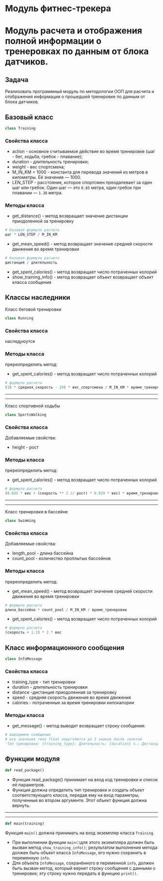 # Модуль фитнес-трекера
# Модуль расчета и отображения полной информации о тренеровках по данным от блока датчиков.

## Задача
Реализовать программный модуль по методологии ООП для расчета и отображения информации
о прошедшей тренировке по данным от блока датчиков.

## Базовый класс
```python
class Training
```
### Свойства класса

* action - основное считываемое действие во время тренировке (шаг - бег, ходьба; гребок - плавание);
* duration - длительность тренировки;
* weight - вес спортсмена;
* M_IN_KM = 1000 - константа для перевода значений из метров в километры. Её значение — 1000.
* LEN_STEP - расстояние, которое спортсмен преодалевает за один шаг или гребок. Один шаг — это  `0.65` метра, один гребок
при плавании — `1.38` метра.

### Методы класса

* get_distance() - метод возвращает значение дистанции приодоленной за тренировку
```python
# базовая формула расчета
шаг * LEN_STEP / M_IN_KM
```
* get_mean_speed() - метод возвращает значение средней скорости движения во время тренировки
```python
# базовая формула расчета
дистанция / длительность
```
* get_spent_calories() - метод возвращает число потраченных колорий
* show_training_info() - метод возвращает объект возвращает объект класса сообщения

## Классы наследники
Класс беговой тренировки
```python
class Running
```
### Свойства класса

наследуюутся

### Методы класса
пререопределить метод:
* get_spent_calories() - метод возвращает число потраченных колорий
```python
# формула расчета
(18 * средняя_скорость - 20) * вес_спортсмена / M_IN_KM * время_тренировки_в_минутах
```
---
---
Класс спортивной ходьбы
```python
class SportsWalking
```
### Свойства класса
Добавляемые свойства:
* height - рост

### Методы класса
пререопределить метод:
* get_spent_calories() - метод возвращает число потраченных колорий
```python
# формула расчета
(0.035 * вес + (скорость ** 2 // рост) * 0.029 * вес) * время_тренировки_в_минутах
```
---
---
Класс тренировки в бассейне
```python
class Swimming
```
### Свойства класса
Добавляемые свойства:
* length_pool - длина бассейна
* count_pool - количество проплытых бассейнов

### Методы класса
пререопределить метод:
* get_mean_speed() - метод возвращает значение средней скорости движения во время тренировки
```python
# формула расчета
длина_бассейна * count_pool / M_IN_KM / время_тренеровки
```
* get_spent_calories() - метод возвращает число потраченных колорий
```python
# формула расчета
(скорость + 1.1) * 2 * вес
```
## Класс информационного сообщения
```python
class InfoMessage
```
### Свойства класса
* training_type - тип тренировки
* duration - длительность тренировки
* distance -дистанция приодоленная за тренировку
* speed - средняя скорость движения во время движения
* calories - потраченные за время тренировки килокалории


### Методы класса

* get_message() - метод выводит возвращает строку сообщения:
```python
# выводимое сообщение
# все значения типа float округляются до 3 знаков после запятой
'Тип тренировки: {training_type}; Длительность: {duration} ч.; Дистанция: {distance} км; Ср. скорость: {speed} км/ч; Потрачено ккал: {calories}'.
```

## Функции модуля
```python
def read_package()
```
* Функция read_package() принимает на вход код тренировки и список её параметров.
* Функция должна определить тип тренировки и создать объект соответствующего класса,
передав ему на вход параметры, полученные во втором аргументе. Этот объект функция должна вернуть.

---
---
```python
def main(training)
```
Функция `main()` должна принимать на вход экземпляр класса `Training`.

- При выполнении функции `main()`для этого экземпляра должен быть вызван метод `show_training_info()`;
результатом выполнения метода должен быть объект класса `InfoMessage`, его нужно сохранить в переменную `info`.
- Для объекта `InfoMessage`, сохранённого в переменной `info`, должен быть вызван метод,
который вернет строку сообщения с данными о тренировке; эту строку нужно передать в функцию `print()`.
